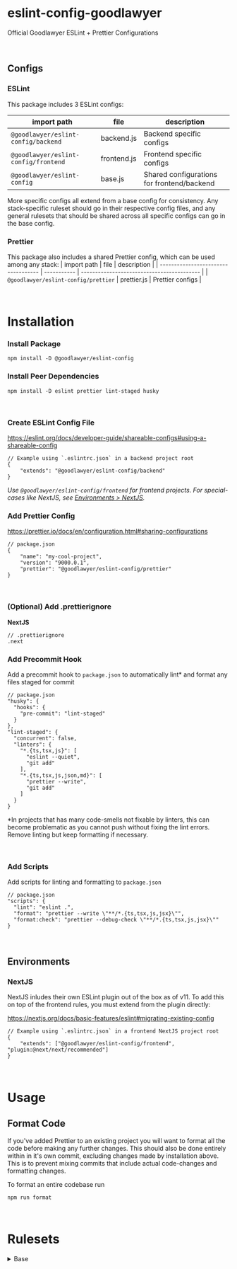# eslint-config-goodlawyer

Official Goodlawyer ESLint + Prettier Configurations

&nbsp;

## Configs

### ESLint

This package includes 3 ESLint configs:

| import path                          | file        | description                                |
| ------------------------------------ | ----------- | ------------------------------------------ |
| `@goodlawyer/eslint-config/backend`  | backend.js  | Backend specific configs                   |
| `@goodlawyer/eslint-config/frontend` | frontend.js | Frontend specific configs                  |
| `@goodlawyer/eslint-config`          | base.js     | Shared configurations for frontend/backend |

More specific configs all extend from a base config for consistency. Any stack-specific ruleset should go in their respective config files, and any general rulesets that should be shared across all specific configs can go in the base config.

### Prettier

This package also includes a shared Prettier config, which can be used among any stack:
| import path | file | description |
| ----------------------------------- | ----------- | ------------------------------------------ |
| `@goodlawyer/eslint-config/prettier` | prettier.js | Prettier configs |

&nbsp;

# Installation

### Install Package

`npm install -D @goodlawyer/eslint-config`

### Install Peer Dependencies

`npm install -D eslint prettier lint-staged husky`

&nbsp;

### Create ESLint Config File

https://eslint.org/docs/developer-guide/shareable-configs#using-a-shareable-config

```jsonc
// Example using `.eslintrc.json` in a backend project root
{
	"extends": "@goodlawyer/eslint-config/backend"
}
```

_Use `@goodlawyer/eslint-config/frontend` for frontend projects. For special-cases like NextJS, see [Environments > NextJS](#nextjs)._

### Add Prettier Config

https://prettier.io/docs/en/configuration.html#sharing-configurations

```jsonc
// package.json
{
	"name": "my-cool-project",
	"version": "9000.0.1",
	"prettier": "@goodlawyer/eslint-config/prettier"
}
```

&nbsp;

### (Optional) Add .prettierignore

**NextJS**

```
// .prettierignore
.next
```

### Add Precommit Hook

Add a precommit hook to `package.json` to automatically lint\* and format any files staged for commit

```jsonc
// package.json
"husky": {
  "hooks": {
    "pre-commit": "lint-staged"
  }
},
"lint-staged": {
  "concurrent": false,
  "linters": {
    "*.{ts,tsx,js}": [
      "eslint --quiet",
      "git add"
    ],
    "*.{ts,tsx,js,json,md}": [
      "prettier --write",
      "git add"
    ]
  }
}
```

\*In projects that has many code-smells not fixable by linters, this can become problematic as you cannot push without fixing the lint errors. Remove linting but keep formatting if necessary.

&nbsp;

### Add Scripts

Add scripts for linting and formatting to `package.json`

```jsonc
// package.json
"scripts": {
  "lint": "eslint .",
  "format": "prettier --write \"**/*.{ts,tsx,js,jsx}\"",
  "format:check": "prettier --debug-check \"**/*.{ts,tsx,js,jsx}\""
}
```

&nbsp;

## Environments

### NextJS

NextJS inludes their own ESLint plugin out of the box as of v11. To add this on top of the frontend rules, you must extend from the plugin directly:

https://nextjs.org/docs/basic-features/eslint#migrating-existing-config

```jsonc
// Example using `.eslintrc.json` in a frontend NextJS project root
{
	"extends": ["@goodlawyer/eslint-config/frontend", "plugin:@next/next/recommended"]
}
```

&nbsp;

# Usage

## Format Code

If you've added Prettier to an existing project you will want to format all the code before making any further changes. This should also be done entirely within in it's own commit, excluding changes made by installation above. This is to prevent mixing commits that include actual code-changes and formatting changes.

To format an entire codebase run

`npm run format`

&nbsp;

# Rulesets

<details> <summary> Base </summary> 
  
`base.js`

| Rule                                                                                                                                                   | Note                                                               |
| ------------------------------------------------------------------------------------------------------------------------------------------------------ | ------------------------------------------------------------------ |
| [prefer-const](https://eslint.org/docs/rules/prefer-const.html)                                                                                        | https://github.com/airbnb/javascript#references--prefer-const      |
| [no-var](https://eslint.org/docs/rules/no-var.html)                                                                                                    | https://github.com/airbnb/javascript#references--disallow-var      |
| [quote-props](https://eslint.org/docs/rules/quote-props.html)                                                                                          | https://github.com/airbnb/javascript#objects--quoted-props         |
| [prefer-destructuring](https://eslint.org/docs/rules/prefer-destructuring)                                                                             | https://github.com/airbnb/javascript#destructuring--object         |
| [prefer-template](https://eslint.org/docs/rules/prefer-template.html) & [template-curly-spacing](https://eslint.org/docs/rules/template-curly-spacing) | https://github.com/airbnb/javascript#es6-template-literals         |
| [no-eval](https://eslint.org/docs/rules/no-eval)                                                                                                       | https://github.com/airbnb/javascript#strings--eval                 |
| [no-loop-func](https://eslint.org/docs/rules/no-loop-func.html)                                                                                        | https://github.com/airbnb/javascript#functions--in-blocks          |
| [default-param-last](https://eslint.org/docs/rules/default-param-last)                                                                                 | https://github.com/airbnb/javascript#functions--defaults-last      |
| [space-before-blocks](https://eslint.org/docs/rules/space-before-blocks)                                                                               | https://github.com/airbnb/javascript#functions--signature-spacing  |
| [no-param-reassign](https://eslint.org/docs/rules/no-param-reassign.html)                                                                              | https://github.com/airbnb/javascript#functions--mutate-params      |
| [no-duplicate-imports](https://eslint.org/docs/rules/no-duplicate-imports)                                                                             | https://github.com/airbnb/javascript#modules--no-duplicate-imports |
| [one-var](https://eslint.org/docs/rules/one-var.html)                                                                                                  | https://github.com/airbnb/javascript#variables--one-const          |
| [operator-linebreak](https://eslint.org/docs/rules/operator-linebreak.html)                                                                            | https://github.com/airbnb/javascript#variables--linebreak          |
| [eqeqeq](https://eslint.org/docs/rules/eqeqeq.html)                                                                                                    | https://github.com/airbnb/javascript#comparison--eqeqeq            |
| [no-nested-ternary](https://eslint.org/docs/rules/no-nested-ternary.html)                                                                              | https://github.com/airbnb/javascript#comparison--nested-ternaries  |
| [no-unneeded-ternary](https://eslint.org/docs/rules/no-unneeded-ternary.html)                                                                          | https://github.com/airbnb/javascript#comparison--unneeded-ternary  |
|                                                                                                                                                        |                                                                    |
| [import/first](https://github.com/import-js/eslint-plugin-import/blob/main/docs/rules/first.md)                                                        |                                                                    |

 </details>
